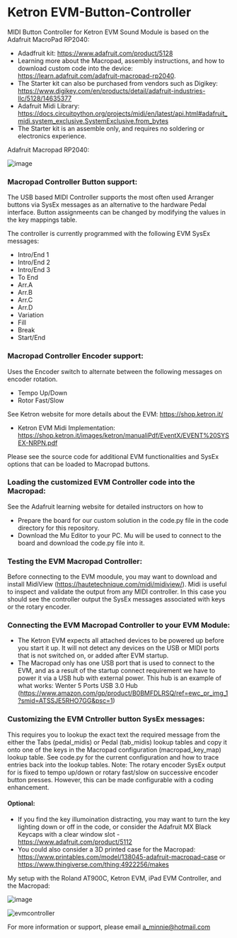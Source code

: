 # Ketron EVM-Button-Controller

MIDI Button Controller for Ketron EVM Sound Module is based on the Adafruit MacroPad RP2040: 
- Adadfruit kit: https://www.adafruit.com/product/5128
- Learning more about the Macropad, assembly instructions, and how to download custom code into the device: https://learn.adafruit.com/adafruit-macropad-rp2040. 
- The Starter kit can also be purchased from vendors such as Digikey: https://www.digikey.com/en/products/detail/adafruit-industries-llc/5128/14635377
- Adafruit Midi Library: https://docs.circuitpython.org/projects/midi/en/latest/api.html#adafruit_midi.system_exclusive.SystemExclusive.from_bytes
- The Starter kit is an assemble only, and requires no soldering or electronics experience.

Adafruit Macropad RP2040:

![image](https://github.com/user-attachments/assets/6fd9b969-9b77-4c2a-81fc-0f7a34129f4d)

### Macropad Controller Button support:

The USB based MIDI Controller supports the most often used Arranger buttons via SysEx messages as an alternative to the hardware Pedal interface. Button assignmeents can be changed by modifying the values in the key mappings table.

The controller is currently programmed with the following EVM SysEx messages:
- Intro/End 1
- Intro/End 2
- Intro/End 3
- To End
- Arr.A
- Arr.B
- Arr.C
- Arr.D
- Variation
- Fill
- Break
- Start/End

### Macropad Controller Encoder support:
Uses the Encoder switch to alternate between the following messages on encoder rotation.
- Tempo Up/Down
- Rotor Fast/Slow

See Ketron website for more details about the EVM: https://shop.ketron.it/
- Ketron EVM Midi Implementation: https://shop.ketron.it/images/ketron/manualiPdf/EventX/EVENT%20SYSEX-NRPN.pdf

Please see the source code for additional EVM functionalities and SysEx options that can be loaded to Macropad buttons.

### Loading the customized EVM Controller code into the Macropad:
See the Adafruit learning website for detailed instructors on how to
-  Prepare the board for our custom solution in the code.py file in the code directory for this repository.
-  Download the Mu Editor to your PC. Mu will be used to connect to the board and download the code.py file into it.

### Testing the EVM Macropad Controller:
Before connecting to the EVM moodule, you may want to download and install MidiView (https://hautetechnique.com/midi/midiview/). Midi is useful to inspect and validate the output from any MIDI controller. In this case you should see the controller output the SysEx messages associated with keys or the rotary encoder.
  
### Connecting the EVM Macropad Controller to your EVM Module: 
- The Ketron EVM expects all attached devices to be powered up before you start it up. It will not detect any devices on the USB or MIDI ports that is not switched on, or added after EVM startup.
- The Macropad only has one USB port that is used to connect to the EVM, and as a result of the startup connect requirement we have to power it via a USB hub with external power. This hub is an example of what works:  Wenter 5 Ports USB 3.0 Hub (https://www.amazon.com/gp/product/B0BMFDLRSQ/ref=ewc_pr_img_1?smid=ATSSJE5RHO7GG&psc=1)

### Customizing the EVM Cntroller button SysEx messages:
This requires you to lookup the exact text the required message from the either the Tabs (pedal_midis) or Pedal (tab_midis) lookup tables and copy it onto one of the keys in the Macropad configuration (macropad_key_map) lookup table. See code.py for the current configuration and how to trace entries back into the lookup tables. 
Note: The rotary encoder SysEx output for is fixed to tempo up/down or rotary fast/slow on successive encoder button presses. However, this can be made configurable with a coding enhancement.

#### Optional:
- If you find the key illumoination distracting, you may want to turn the key lighting down or off in the code, or consider the Adafruit MX Black Keycaps with a clear window slot - https://www.adafruit.com/product/5112
- You could also consider a 3D printed case for the Macropad: https://www.printables.com/model/138045-adafruit-macropad-case or https://www.thingiverse.com/thing:4922256/makes

My setup with the Roland AT900C, Ketron EVM, iPad EVM Controller, and the Macropad:

![image](https://github.com/user-attachments/assets/b157a384-70e0-4774-a011-49b8d7b529fb)

![evmcontroller](https://github.com/user-attachments/assets/49323e5a-62fe-4b38-81b6-59a04b765fe2)

For more information or support, please email a_minnie@hotmail.com



